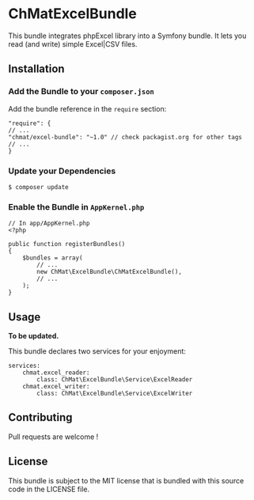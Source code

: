 # ChMatExcelBundle

This bundle integrates phpExcel library into a Symfony bundle. 
It lets you read (and write) simple Excel|CSV files.

## Installation

### Add the Bundle to your `composer.json`

Add the bundle reference in the `require` section:

    "require": {
    // ...
    "chmat/excel-bundle": "~1.0" // check packagist.org for other tags
    // ...
    }

### Update your Dependencies

    $ composer update

### Enable the Bundle in `AppKernel.php`

    // In app/AppKernel.php
    <?php
    
    public function registerBundles()
    {
        $bundles = array(
            // ...
            new ChMat\ExcelBundle\ChMatExcelBundle(),
            // ...
        );
    }
    
## Usage

**To be updated.**

This bundle declares two services for your enjoyment:

    services:
        chmat.excel_reader:
            class: ChMat\ExcelBundle\Service\ExcelReader
        chmat.excel_writer:
            class: ChMat\ExcelBundle\Service\ExcelWriter



## Contributing

Pull requests are welcome !

## License

This bundle is subject to the MIT license that is bundled with this source code in the LICENSE file.